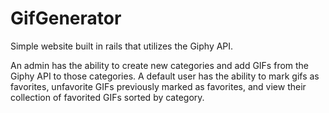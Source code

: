 # GifGenerator
Simple website built in rails that utilizes the Giphy API.

An admin has the ability to create new categories and add GIFs from the Giphy API to those categories. A default user has the ability to mark gifs as favorites, unfavorite GIFs previously marked as favorites, and view their collection of favorited GIFs sorted by category.
